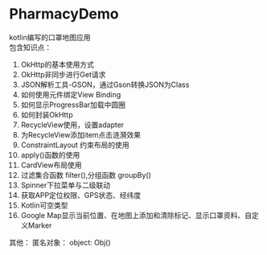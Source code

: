 # PharmacyDemo
kotlin编写的口罩地图应用  
包含知识点：  
   1. OkHttp的基本使用方式  
   2. OkHttp非同步进行Get请求  
   3. JSON解析工具-GSON，通过Gson转换JSON为Class  
   4. 如何使用元件绑定View Binding  
   5. 如何显示ProgressBar加载中圆圈  
   6. 如何封装OkHttp  
   7. RecycleView使用，设置adapter  
   8. 为RecycleView添加item点击涟漪效果  
   9. ConstraintLayout 约束布局的使用  
   10. apply()函数的使用  
   11. CardView布局使用  
   12. 过滤集合函数 filter(),分组函数 groupBy()
   13. Spinner下拉菜单与二级联动
   14. 获取APP定位权限、GPS状态、经纬度
   15. Kotlin可空类型
   16. Google Map显示当前位置、在地图上添加和清除标记、显示口罩资料、自定义Marker
  


其他：
    匿名对象：
       object: Obj()
    